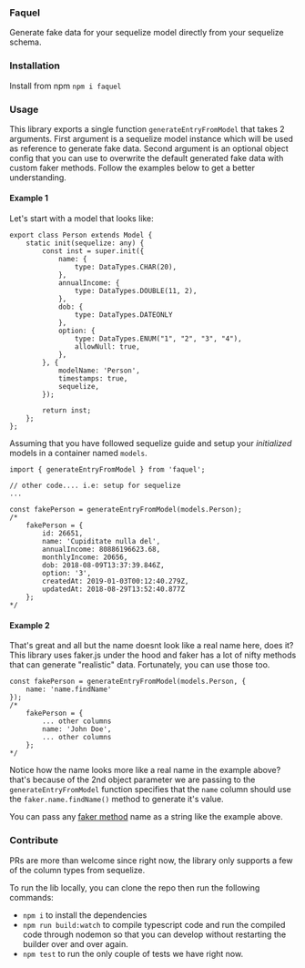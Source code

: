 ### Faquel
Generate fake data for your sequelize model directly from your sequelize schema.

### Installation
Install from npm `npm i faquel`

### Usage
This library exports a single function `generateEntryFromModel` that takes 2 arguments. First argument is a sequelize model instance which will be used as reference to generate fake data. Second argument is an optional object config that you can use to overwrite the default generated fake data with custom faker methods. Follow the examples below to get a better understanding.

#### Example 1
Let's start with a model that looks like:

```
export class Person extends Model {
    static init(sequelize: any) {
        const inst = super.init({
            name: {
                type: DataTypes.CHAR(20),
            },
            annualIncome: {
                type: DataTypes.DOUBLE(11, 2),
            },
            dob: {
                type: DataTypes.DATEONLY
            },
            option: {
                type: DataTypes.ENUM("1", "2", "3", "4"),
                allowNull: true,
            },
        }, {
            modelName: 'Person',
            timestamps: true,
            sequelize,
        });

        return inst;
    };
};
```

Assuming that you have followed sequelize guide and setup your *initialized* models in a container named `models`.

```
import { generateEntryFromModel } from 'faquel';

// other code.... i.e: setup for sequelize 
...

const fakePerson = generateEntryFromModel(models.Person);
/*
    fakePerson = { 
        id: 26651,
        name: 'Cupiditate nulla del',
        annualIncome: 80886196623.68,
        monthlyIncome: 20656,
        dob: 2018-08-09T13:37:39.846Z,
        option: '3',
        createdAt: 2019-01-03T00:12:40.279Z,
        updatedAt: 2018-08-29T13:52:40.877Z 
    };
*/
```

#### Example 2
That's great and all but the name doesnt look like a real name here, does it? This library uses faker.js under the hood and faker has a lot of nifty methods that can generate "realistic" data. Fortunately, you can use those too. 

```
const fakePerson = generateEntryFromModel(models.Person, {
    name: 'name.findName'
});
/*
    fakePerson = { 
        ... other columns
        name: 'John Doe',
        ... other columns
    };
*/
```

Notice how the name looks more like a real name in the example above? that's because of the 2nd object parameter we are passing to the `generateEntryFromModel` function specifies that the `name` column should use the `faker.name.findName()` method to generate it's value.

You can pass any [faker method](https://rawgit.com/Marak/faker.js/master/examples/browser/index.html) name as a string like the example above.

### Contribute
PRs are more than welcome since right now, the library only supports a few of the column types from sequelize. 

To run the lib locally, you can clone the repo then run the following commands:

- `npm i` to install the dependencies
- `npm run build:watch` to compile typescript code and run the compiled code through nodemon so that you can develop without restarting the builder over and over again.
- `npm test` to run the only couple of tests we have right now. 